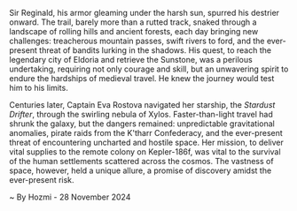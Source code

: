 
Sir Reginald, his armor gleaming under the harsh sun, spurred his destrier onward.  The trail, barely more than a rutted track, snaked through a landscape of rolling hills and ancient forests, each day bringing new challenges: treacherous mountain passes, swift rivers to ford, and the ever-present threat of bandits lurking in the shadows.  His quest, to reach the legendary city of Eldoria and retrieve the Sunstone, was a perilous undertaking, requiring not only courage and skill, but an unwavering spirit to endure the hardships of medieval travel.  He knew the journey would test him to his limits.

Centuries later, Captain Eva Rostova navigated her starship, the *Stardust Drifter*, through the swirling nebula of Xylos.  Faster-than-light travel had shrunk the galaxy, but the dangers remained: unpredictable gravitational anomalies, pirate raids from the K'tharr Confederacy, and the ever-present threat of encountering uncharted and hostile space.  Her mission, to deliver vital supplies to the remote colony on Kepler-186f, was vital to the survival of the human settlements scattered across the cosmos.  The vastness of space, however, held a unique allure, a promise of discovery amidst the ever-present risk.

~ By Hozmi - 28 November 2024
